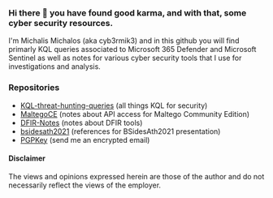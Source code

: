 ### Hi there 👋 you have found good karma, and with that, some cyber security resources.

I'm Michalis Michalos (aka cyb3rmik3) and in this github you will find primarly KQL queries associated to Microsoft 365 Defender and Microsoft Sentinel as well as notes for various cyber security tools that I use for investigations and analysis.

### Repositories
- [KQL-threat-hunting-queries](https://github.com/cyb3rmik3/KQL-threat-hunting-queries) (all things KQL for security)
- [MaltegoCE](https://github.com/cyb3rmik3/MaltegoCE) (notes about API access for Maltego Community Edition)
- [DFIR-Notes](https://github.com/cyb3rmik3/DFIR-Notes) (notes about DFIR tools)
- [bsidesath2021](https://github.com/cyb3rmik3/bsidesath2021) (references for BSidesAth2021 presentation)
- [PGPKey](https://github.com/cyb3rmik3/PGPKey) (send me an encrypted email)

#### Disclaimer
The views and opinions expressed herein are those of the author and do not necessarily reflect the views of the employer.
